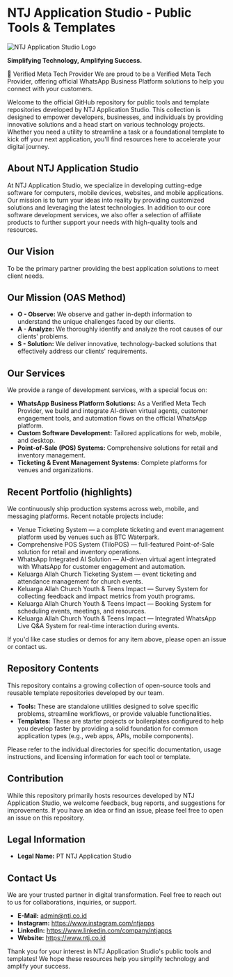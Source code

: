 # NTJ Application Studio - Public Tools & Templates

![NTJ Application Studio Logo](https://avatars.githubusercontent.com/u/38486683?s=200&v=4)

**Simplifying Technology, Amplifying Success.**

🚀 Verified Meta Tech Provider
We are proud to be a Verified Meta Tech Provider, offering official WhatsApp Business Platform solutions to help you connect with your customers.

Welcome to the official GitHub repository for public tools and template repositories developed by NTJ Application Studio. This collection is designed to empower developers, businesses, and individuals by providing innovative solutions and a head start on various technology projects. Whether you need a utility to streamline a task or a foundational template to kick off your next application, you'll find resources here to accelerate your digital journey.

## About NTJ Application Studio

At NTJ Application Studio, we specialize in developing cutting-edge software for computers, mobile devices, websites, and mobile applications. Our mission is to turn your ideas into reality by providing customized solutions and leveraging the latest technologies. In addition to our core software development services, we also offer a selection of affiliate products to further support your needs with high-quality tools and resources.

## Our Vision

To be the primary partner providing the best application solutions to meet client needs.

## Our Mission (OAS Method)

* **O - Observe:** We observe and gather in-depth information to understand the unique challenges faced by our clients.
* **A - Analyze:** We thoroughly identify and analyze the root causes of our clients' problems.
* **S - Solution:** We deliver innovative, technology-backed solutions that effectively address our clients' requirements.

## Our Services

We provide a range of development services, with a special focus on:

- **WhatsApp Business Platform Solutions:** As a Verified Meta Tech Provider, we build and integrate AI-driven virtual agents, customer engagement tools, and automation flows on the official WhatsApp platform.
- **Custom Software Development:** Tailored applications for web, mobile, and desktop.
- **Point-of-Sale (POS) Systems:** Comprehensive solutions for retail and inventory management.
- **Ticketing & Event Management Systems:** Complete platforms for venues and organizations.

## Recent Portfolio (highlights)

We continuously ship production systems across web, mobile, and messaging platforms. Recent notable projects include:

- Venue Ticketing System — a complete ticketing and event management platform used by venues such as BTC Waterpark.
- Comprehensive POS System (TiloPOS) — full-featured Point-of-Sale solution for retail and inventory operations.
- WhatsApp Integrated AI Solution — AI-driven virtual agent integrated with WhatsApp for customer engagement and automation.
- Keluarga Allah Church Ticketing System — event ticketing and attendance management for church events.
- Keluarga Allah Church Youth & Teens Impact — Survey System for collecting feedback and impact metrics from youth programs.
- Keluarga Allah Church Youth & Teens Impact — Booking System for scheduling events, meetings, and resources.
- Keluarga Allah Church Youth & Teens Impact — Integrated WhatsApp Live Q&A System for real-time interaction during events.

If you'd like case studies or demos for any item above, please open an issue or contact us.

## Repository Contents

This repository contains a growing collection of open-source tools and reusable template repositories developed by our team.

- **Tools:** These are standalone utilities designed to solve specific problems, streamline workflows, or provide valuable functionalities.
- **Templates:** These are starter projects or boilerplates configured to help you develop faster by providing a solid foundation for common application types (e.g., web apps, APIs, mobile components).

Please refer to the individual directories for specific documentation, usage instructions, and licensing information for each tool or template.

## Contribution

While this repository primarily hosts resources developed by NTJ Application Studio, we welcome feedback, bug reports, and suggestions for improvements. If you have an idea or find an issue, please feel free to open an issue on this repository.

## Legal Information

* **Legal Name:** PT NTJ Application Studio

## Contact Us

We are your trusted partner in digital transformation. Feel free to reach out to us for collaborations, inquiries, or support.

* **E-Mail:** admin@ntj.co.id
* **Instagram:** https://www.instagram.com/ntjapps
* **LinkedIn:** https://www.linkedin.com/company/ntjapps
* **Website:** https://www.ntj.co.id

Thank you for your interest in NTJ Application Studio's public tools and templates! We hope these resources help you simplify technology and amplify your success.